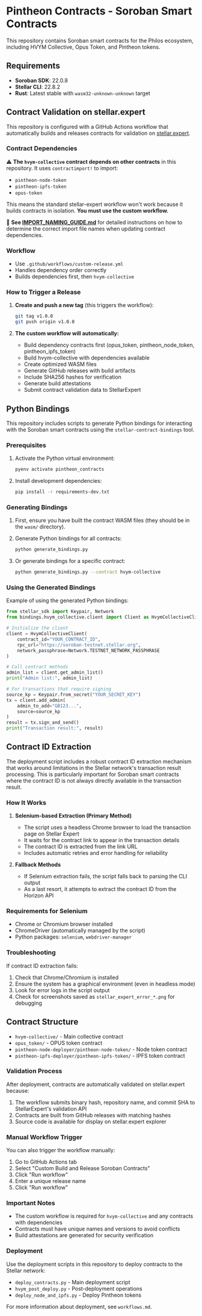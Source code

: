 # Pintheon Contracts - Soroban Smart Contracts

This repository contains Soroban smart contracts for the Philos ecosystem, including HVYM Collective, Opus Token, and Pintheon tokens.

## Requirements

- **Soroban SDK**: 22.0.8
- **Stellar CLI**: 22.8.2
- **Rust**: Latest stable with `wasm32-unknown-unknown` target

## Contract Validation on stellar.expert

This repository is configured with a GitHub Actions workflow that automatically builds and releases contracts for validation on [stellar.expert](https://stellar.expert/explorer/testnet/contract/validation).

### Contract Dependencies

⚠️ **The `hvym-collective` contract depends on other contracts** in this repository. It uses `contractimport!` to import:
- `pintheon-node-token`
- `pintheon-ipfs-token` 
- `opus-token`

This means the standard stellar-expert workflow won't work because it builds contracts in isolation. **You must use the custom workflow.**

📖 **See [IMPORT_NAMING_GUIDE.md](IMPORT_NAMING_GUIDE.md)** for detailed instructions on how to determine the correct import file names when updating contract dependencies.

### Workflow

- Use `.github/workflows/custom-release.yml` 
- Handles dependency order correctly
- Builds dependencies first, then `hvym-collective`

### How to Trigger a Release

1. **Create and push a new tag** (this triggers the workflow):
   ```bash
   git tag v1.0.0
   git push origin v1.0.0
   ```

2. **The custom workflow will automatically:**
   - Build dependency contracts first (opus_token, pintheon_node_token, pintheon_ipfs_token)
   - Build hvym-collective with dependencies available
   - Create optimized WASM files
   - Generate GitHub releases with build artifacts
   - Include SHA256 hashes for verification
   - Generate build attestations
   - Submit contract validation data to StellarExpert

## Python Bindings

This repository includes scripts to generate Python bindings for interacting with the Soroban smart contracts using the `stellar-contract-bindings` tool.

### Prerequisites

1. Activate the Python virtual environment:
   ```bash
   pyenv activate pintheon_contracts
   ```

2. Install development dependencies:
   ```bash
   pip install -r requirements-dev.txt
   ```

### Generating Bindings

1. First, ensure you have built the contract WASM files (they should be in the `wasm/` directory).

2. Generate Python bindings for all contracts:
   ```bash
   python generate_bindings.py
   ```

3. Or generate bindings for a specific contract:
   ```bash
   python generate_bindings.py --contract hvym-collective
   ```

### Using the Generated Bindings

Example of using the generated Python bindings:

```python
from stellar_sdk import Keypair, Network
from bindings.hvym_collective.client import Client as HvymCollectiveClient

# Initialize the client
client = HvymCollectiveClient(
    contract_id="YOUR_CONTRACT_ID",
    rpc_url="https://soroban-testnet.stellar.org",
    network_passphrase=Network.TESTNET_NETWORK_PASSPHRASE
)

# Call contract methods
admin_list = client.get_admin_list()
print("Admin list:", admin_list)

# For transactions that require signing
source_kp = Keypair.from_secret("YOUR_SECRET_KEY")
tx = client.add_admin(
    admin_to_add="GB123...",
    source=source_kp
)
result = tx.sign_and_send()
print("Transaction result:", result)
```

## Contract ID Extraction

The deployment script includes a robust contract ID extraction mechanism that works around limitations in the Stellar network's transaction result processing. This is particularly important for Soroban smart contracts where the contract ID is not always directly available in the transaction result.

### How It Works

1. **Selenium-based Extraction (Primary Method)**
   - The script uses a headless Chrome browser to load the transaction page on Stellar Expert
   - It waits for the contract link to appear in the transaction details
   - The contract ID is extracted from the link URL
   - Includes automatic retries and error handling for reliability

2. **Fallback Methods**
   - If Selenium extraction fails, the script falls back to parsing the CLI output
   - As a last resort, it attempts to extract the contract ID from the Horizon API

### Requirements for Selenium

- Chrome or Chromium browser installed
- ChromeDriver (automatically managed by the script)
- Python packages: `selenium`, `webdriver-manager`

### Troubleshooting

If contract ID extraction fails:
1. Check that Chrome/Chromium is installed
2. Ensure the system has a graphical environment (even in headless mode)
3. Look for error logs in the script output
4. Check for screenshots saved as `stellar_expert_error_*.png` for debugging

## Contract Structure

- `hvym-collective/` - Main collective contract
- `opus_token/` - OPUS token contract
- `pintheon-node-deployer/pintheon-node-token/` - Node token contract
- `pintheon-ipfs-deployer/pintheon-ipfs-token/` - IPFS token contract

### Validation Process

After deployment, contracts are automatically validated on stellar.expert because:

1. The workflow submits binary hash, repository name, and commit SHA to StellarExpert's validation API
2. Contracts are built from GitHub releases with matching hashes
3. Source code is available for display on stellar.expert explorer

### Manual Workflow Trigger

You can also trigger the workflow manually:

1. Go to GitHub Actions tab
2. Select "Custom Build and Release Soroban Contracts"
3. Click "Run workflow"
4. Enter a unique release name
5. Click "Run workflow"

### Important Notes

- The custom workflow is required for `hvym-collective` and any contracts with dependencies
- Contracts must have unique names and versions to avoid conflicts
- Build attestations are generated for security verification

### Deployment

Use the deployment scripts in this repository to deploy contracts to the Stellar network:

- `deploy_contracts.py` - Main deployment script
- `hvym_post_deploy.py` - Post-deployment operations
- `deploy_node_and_ipfs.py` - Deploy Pintheon tokens

For more information about deployment, see `workflows.md`. 